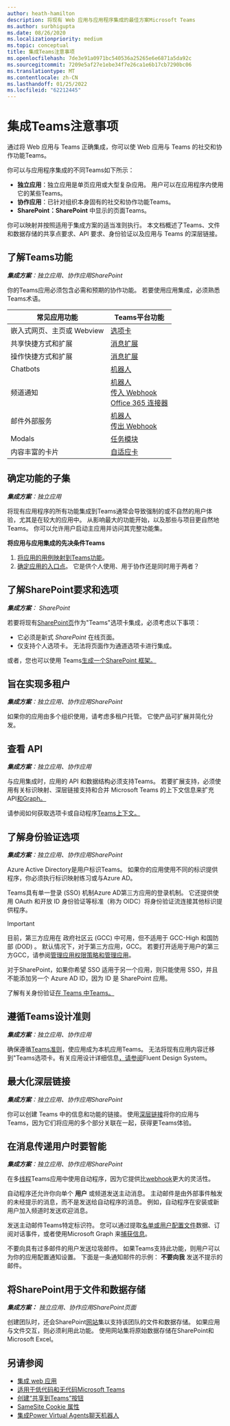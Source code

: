 ```yaml
---
author: heath-hamilton
description: 将现有 Web 应用与应用程序集成的最佳方案Microsoft Teams
ms.author: surbhigupta
ms.date: 08/26/2020
ms.localizationpriority: medium
ms.topic: conceptual
title: 集成Teams注意事项
ms.openlocfilehash: 7de3e91a0971bc540536a25265e6e6871a5da92c
ms.sourcegitcommit: 7209e5af27e1ebe34f7e26ca1e6b17cb7290bc06
ms.translationtype: MT
ms.contentlocale: zh-CN
ms.lasthandoff: 01/25/2022
ms.locfileid: "62212445"
---
```

# <a name="considerations-for-teams-integration"></a>集成Teams注意事项 

通过将 Web 应用与 Teams 正确集成，你可以使 Web 应用与 Teams 的社交和协作功能Teams。
  
你可以与应用程序集成的不同Teams如下所示：
* **独立应用**：独立应用是单页应用或大型复杂应用。 用户可以在应用程序内使用它的某些Teams。
* **协作应用**：已针对组织本身固有的社交和协作功能Teams。
* **SharePoint：SharePoint** 中显示的页面Teams。

你可以映射并按照适用于集成方案的适当准则执行。
本文档概述了Teams、文件和数据存储的共享点要求、API 要求、身份验证以及应用与 Teams 的深层链接。

## <a name="get-to-know-teams-platform-capabilities"></a>了解Teams功能

***集成方案**：独立应用、协作应用SharePoint*

你的Teams应用必须包含必需和预期的协作功能。 若要使用应用集成，必须熟悉Teams术语。

|常见应用功能   |Teams平台功能   |
|----------|-----------|
|嵌入式网页、主页或 Webview  |[选项卡](../tabs/what-are-tabs.md)  |
|共享快捷方式和扩展  |[消息扩展](../messaging-extensions/what-are-messaging-extensions.md)  |
|操作快捷方式和扩展  |[消息扩展](../messaging-extensions/what-are-messaging-extensions.md)  |
|Chatbots  |[机器人](../bots/what-are-bots.md) |
|频道通知  |[机器人](../bots/what-are-bots.md)<br/>[传入 Webhook](../webhooks-and-connectors/what-are-webhooks-and-connectors.md)<br/>[Office 365 连接器](../webhooks-and-connectors/what-are-webhooks-and-connectors.md)  |
|邮件外部服务  |[机器人](../bots/what-are-bots.md)<br/>[传出 Webhook](../webhooks-and-connectors/what-are-webhooks-and-connectors.md)  |
|Modals  |[任务模块](../task-modules-and-cards/what-are-task-modules.md)  |
|内容丰富的卡片  |[自适应卡](../task-modules-and-cards/what-are-cards.md)  |

## <a name="determine-a-subset-of-functionality"></a>确定功能的子集

***集成方案**：独立应用*

将现有应用程序的所有功能集成到Teams通常会导致强制的或不自然的用户体验，尤其是在较大的应用中。 从影响最大的功能开始，以及那些与项目更自然地Teams。 你可以允许用户启动主应用并访问其完整功能集。

**将应用与应用集成的先决条件Teams**

1. [将应用的用例映射到Teams功能](../concepts/design/map-use-cases.md)。
1. [确定应用的入口点](../concepts/extensibility-points.md)。 它是供个人使用、用于协作还是同时用于两者？

## <a name="understand-sharepoint-requirements-and-options"></a>了解SharePoint要求和选项

***集成方案**： SharePoint*

若要将现有[SharePoint页](/MicrosoftTeams/teams-standalone-static-tabs-using-spo-sites)作为"Teams"选项卡集成，必须考虑以下事项：

* 它必须是新式 *SharePoint* 在线页面。
* 仅支持个人选项卡。 无法将页面作为通道选项卡进行集成。

或者，您也可以使用 Teams[生成一个SharePoint 框架。](/sharepoint/dev/spfx/integrate-with-teams-introduction)

## <a name="aim-towards-multi-tenancy"></a>旨在实现多租户

***集成方案**：独立应用、协作应用SharePoint*

如果你的应用由多个组织使用，请考虑多租户托管。 它使产品可扩展并简化分发。

## <a name="review-your-apis"></a>查看 API

***集成方案**：独立应用、协作应用*

与应用集成时，应用的 API 和数据结构必须支持Teams。 若要扩展支持，必须使用有关标识映射、深层链接支持和合并 Microsoft Teams 的上下文信息来扩充[](../concepts/authentication/configure-identity-provider.md)API[和Graph。](/graph/teams-concept-overview) [](../concepts/build-and-test/deep-links.md)

请参阅如何获取选项卡或自动程序[Teams上下文。](../tabs/how-to/access-teams-context.md) [](../bots/how-to/get-teams-context.md)

## <a name="understand-authentication-options"></a>了解身份验证选项

***集成方案**：独立应用、协作应用SharePoint*

Azure Active Directory是用户标识Teams。 如果你的应用使用不同的标识提供程序，你必须执行标识映射练习或与Azure AD。

Teams具有单一登录 (SSO) 机制Azure AD第三方应用的登录机制。 它还提供使用 OAuth 和开放 ID 身份验证等标准（称为 OIDC）将身份验证流连接其他标识提供程序。

> [!IMPORTANT]
> 目前，第三方应用在 政府社区云 (GCC) 中可用，但不适用于 GCC-High 和国防部 (DOD) 。 默认情况下，对于第三方应用，GCC。 若要打开适用于用户的第三方GCC，请参阅[管理应用权限策略](/microsoftteams/teams-app-permission-policies)[和管理应用](/microsoftteams/manage-apps)。

对于SharePoint，如果你希望 SSO 适用于另一个应用，则只能使用 SSO，并且不能添加另一个 Azure AD ID，因为 ID 是 SharePoint 应用。

了解有关身份验证[在 Teams 中Teams。](../concepts/authentication/authentication.md)

## <a name="follow-teams-design-guidelines"></a>遵循Teams设计准则

***集成方案**：独立应用、协作应用*

确保遵循[Teams准则](../concepts/design/understand-use-cases.md)，使应用成为本机应用Teams。 无法将现有应用内容迁移到"Teams选项卡。有关应用设计详细信息[，请参阅](https://fluentsite.z22.web.core.windows.net/)Fluent Design System。

## <a name="maximize-deep-linking"></a>最大化深层链接

***集成方案**：独立应用、协作应用SharePoint*

你可以创建 Teams 中的信息和功能的链接。 使用[深层链接](../concepts/build-and-test/deep-links.md)将你的应用与Teams，因为它们将应用的多个部分关联在一起，获得更Teams体验。

## <a name="be-smart-when-messaging-users"></a>在消息传递用户时要智能

***集成方案**：独立应用、协作应用SharePoint*

在多[线程](../bots/what-are-bots.md)Teams应用中使用自动程序，因为它提供比[webhook](../webhooks-and-connectors/what-are-webhooks-and-connectors.md)更大的灵活性。

自动程序还允许你向单个 **用户** 或频道发送主动消息。 主动邮件是由外部事件触发的未经提示的消息，而不是发送给自动程序的消息。 例如，自动程序在安装或新用户加入频道时发送欢迎消息。

发送主动邮件Teams特定标识符。 您可以通过提取[名单或用户配置文件](../bots/how-to/get-teams-context.md#fetch-the-roster-or-user-profile)数据、订阅对话事件，或者使用[](../bots/how-to/conversations/subscribe-to-conversation-events.md)Microsoft Graph 来[捕获信息](/microsoftteams/platform/graph-api/proactive-bots-and-messages/graph-proactive-bots-and-messages?context=graph/context#proactive-messaging-in-teams)。

不要向具有过多邮件的用户发送垃圾邮件。 如果Teams支持此功能，则用户可以为你的应用配置通知设置。
下面是一条通知邮件的示例： **不要向我** 发送不提示的邮件。

## <a name="use-sharepoint-for-file-and-data-storage"></a>将SharePoint用于文件和数据存储

***集成方案：** 独立应用、协作应用SharePoint页面*

创建团队时，还会SharePoint[网站](/microsoftteams/sharepoint-onedrive-interact)集以支持该团队的文件和数据存储。 如果应用与文件交互，则必须利用此功能。 使用网站集将原始数据存储在SharePoint和Microsoft Excel。

## <a name="see-also"></a>另请参阅

* [集成 web 应用](~/samples/integrate-web-apps-overview.md)
* [适用于低代码和无代码Microsoft Teams](~/samples/teams-low-code-solutions.md)
* [创建“共享到Teams”按钮](../concepts/build-and-test/share-to-teams.md)
* [SameSite Cookie 属性](~/resources/samesite-cookie-update.md)
* [集成Power Virtual Agents聊天机器人](~/bots/how-to/add-power-virtual-agents-bot-to-teams.md)

